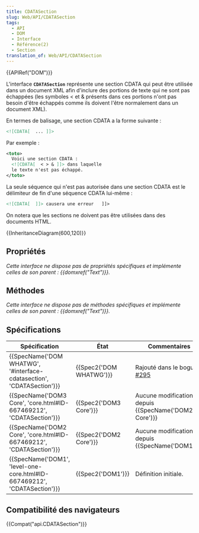 ```yaml
---
title: CDATASection
slug: Web/API/CDATASection
tags:
  - API
  - DOM
  - Interface
  - Référence(2)
  - Section
translation_of: Web/API/CDATASection
---
```

{{APIRef("DOM")}}

L'interface **`CDATASection`** représente une section CDATA qui peut être utilisée dans un document XML afin d'inclure des portions de texte qui ne sont pas échappées (les symboles < et & présents dans ces portions n'ont pas besoin d'être échappés comme ils doivent l'être normalement dans un document XML).

En termes de balisage, une section CDATA a la forme suivante :

```html
<![CDATA[  ... ]]>
```

Par exemple :

```xml
<toto>
  Voici une section CDATA :
  <![CDATA[  < > & ]]> dans laquelle
  le texte n'est pas échappé.
</toto>
```

La seule séquence qui n'est pas autorisée dans une section CDATA est le délimiteur de fin d'une séquence CDATA lui-même :

```xml
<![CDATA[  ]]> causera une erreur   ]]>
```

On notera que les sections ne doivent pas être utilisées dans des documents HTML.

{{InheritanceDiagram(600,120)}}

## Propriétés

_Cette interface ne dispose pas de propriétés spécifiques et implémente celles de son parent : {{domxref("Text")}}._

## Méthodes

_Cette interface ne dispose pas de méthodes spécifiques et implémente celles de son parent : {{domxref("Text")}}._

## Spécifications

| Spécification                                                                                    | État                             | Commentaires                                                         |
| ------------------------------------------------------------------------------------------------ | -------------------------------- | -------------------------------------------------------------------- |
| {{SpecName('DOM WHATWG', '#interface-cdatasection', 'CDATASection')}}     | {{Spec2('DOM WHATWG')}} | Rajouté dans le bogue [#295](https://github.com/whatwg/dom/pull/295) |
| {{SpecName('DOM3 Core', 'core.html#ID-667469212', 'CDATASection')}}         | {{Spec2('DOM3 Core')}}     | Aucune modification depuis {{SpecName('DOM2 Core')}}          |
| {{SpecName('DOM2 Core', 'core.html#ID-667469212', 'CDATASection')}}         | {{Spec2('DOM2 Core')}}     | Aucune modification depuis {{SpecName('DOM1')}}.             |
| {{SpecName('DOM1', 'level-one-core.html#ID-667469212', 'CDATASection')}} | {{Spec2('DOM1')}}         | Définition initiale.                                                 |

## Compatibilité des navigateurs

{{Compat("api.CDATASection")}}

